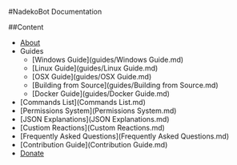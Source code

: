 #NadekoBot Documentation

##Content
- [About](about.md)
- Guides
	- [Windows Guide](guides/Windows Guide.md)
	- [Linux Guide](guides/Linux Guide.md)
	- [OSX Guide](guides/OSX Guide.md)
	- [Building from Source](guides/Building from Source.md)
	- [Docker Guide](guides/Docker Guide.md)
- [Commands List](Commands List.md)
- [Permissions System](Permissions System.md)
- [JSON Explanations](JSON Explanations.md)
- [Custiom Reactions](Custom Reactions.md)
- [Frequently Asked Questions](Frequently Asked Questions.md)
- [Contribution Guide](Contribution Guide.md)
- [Donate](Donate.md)
